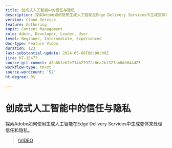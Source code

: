 ```yaml
---
title: 创成式人工智能中的信任与隐私
description: 探索Adobe如何使用生成人工智能在Edge Delivery Services中生成变体来处理信任和隐私。
version: Cloud Service
feature: Authoring
topic: Content Management
role: Admin, Developer, Leader, User
level: Beginner, Intermediate, Experienced
doc-type: Feature Video
duration: 123
last-substantial-update: 2024-05-08T00:00:00Z
jira: KT-15477
source-git-commit: 43a8b1eb7e714b27972c0ea2b1327ab8db044d25
workflow-type: tm+mt
source-wordcount: '52'
ht-degree: 0%

---
```



# 创成式人工智能中的信任与隐私

探索Adobe如何使用生成人工智能在Edge Delivery Services中生成变体来处理信任和隐私。

>[!VIDEO](https://video.tv.adobe.com/v/3429060/?learn=on)
